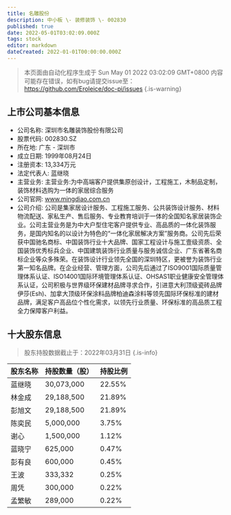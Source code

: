 ```yaml
---
title: 名雕股份
description: 中小板 \- 装修装饰 \- 002830
published: true
date: 2022-05-01T03:02:09.000Z
tags: stock
editor: markdown
dateCreated: 2022-01-01T00:00:00.000Z
---
```


> 本页面由自动化程序生成于 Sun May 01 2022 03:02:09 GMT+0800
> 内容可能存在错误，如有bug请提交issue至：https://github.com/Eroleice/doc-pi/issues
{.is-warning}

## 上市公司基本信息
- 公司名称: 深圳市名雕装饰股份有限公司
- 股票代码: 002830.SZ
- 所在地: 广东 - 深圳市
- 成立日期: 1999年08月24日
- 注册资本: 13,334万元
- 法定代表人: 蓝继晓
- 主营业务: 主营业务:为中高端客户提供集原创设计，工程施工，木制品定制，装饰材料选购为一体的家居综合服务
- 公司官网: www.mingdiao.com.cn
- 公司介绍: 公司是集家居设计服务、工程施工服务、公共装饰设计服务、材料物流配送、家私生产、售后服务、专业教育培训于一体的全国知名家居装饰企业。公司主营业务是为中大户型住宅客户提供专业、高品质的一体化装饰服务，是国内知名的以设计为特色的“一体化家居解决方案”服务商。公司先后荣获中国驰名商标、中国装饰行业十大品牌、国家工程设计与施工壹级资质、全国装饰优秀标兵企业、中国建筑装饰行业质量与服务诚信企业、广东省著名商标企业等众多殊荣。在装饰设计行业领先全国的深圳特区，更被誉为装饰行业第一知名品牌。在企业经营、管理方面，公司先后通过了ISO9001国际质量管理体系认证、ISO14001国际环境管理体系认证、OHSAS1职业健康安全管理体系认证，公司积极与世界级环保建材品牌寻求合作，引进意大利顶级瓷砖品牌伊莎(Esh)、加拿大顶级环保涂料品牌柏迪森涂料等领先国际环保标准的建材品牌，满足客户高品位个性化需求，以领先行业质量、环保标准的高品质工程全力保障客户利益。


## 十大股东信息
> 股东持股数据截止于：2022年03月31日
{.is-info}

| 股东名称 | 持股数量（股） | 持股比例 |
| --- | --- | --- |
| 蓝继晓 | 30,073,000 | 22.55% |
| 林金成 | 29,188,500 | 21.89% |
| 彭旭文 | 29,188,500 | 21.89% |
| 陈奕民 | 5,000,000 | 3.75% |
| 谢心 | 1,500,000 | 1.12% |
| 蓝晓宁 | 625,000 | 0.47% |
| 彭有良 | 600,000 | 0.45% |
| 王波 | 333,332 | 0.25% |
| 周凭 | 300,000 | 0.22% |
| 孟繁敏 | 289,000 | 0.22% |




